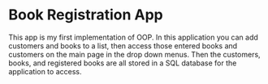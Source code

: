 # Book Registration App
This app is my first implementation of OOP. In this application you can add customers and books to a list, then access those entered books and customers on the main page in the drop down menus. Then the customers, books, and registered books are all stored in a SQL database for the application to access.
